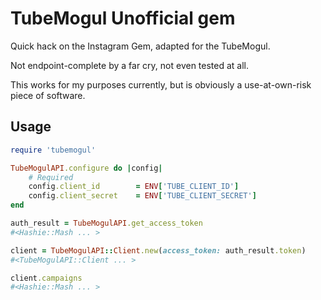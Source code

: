 # TubeMogul Unofficial gem
Quick hack on the Instagram Gem, adapted for the TubeMogul.

Not endpoint-complete by a far cry, not even tested at all.

This works for my purposes currently, but is obviously a use-at-own-risk piece of software.

## Usage

```ruby
require 'tubemogul'

TubeMogulAPI.configure do |config|
    # Required
    config.client_id		= ENV['TUBE_CLIENT_ID']
    config.client_secret	= ENV['TUBE_CLIENT_SECRET']
end

auth_result = TubeMogulAPI.get_access_token
#<Hashie::Mash ... >

client = TubeMogulAPI::Client.new(access_token: auth_result.token)
#<TubeMogulAPI::Client ... >

client.campaigns
#<Hashie::Mash ... >
```
